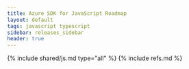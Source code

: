 ```yaml
---
title: Azure SDK for JavaScript Roadmap
layout: default
tags: javascript typescript
sidebar: releases_sidebar
header: true
---
```

{% include shared/js.md type="all" %}
{% include refs.md %}